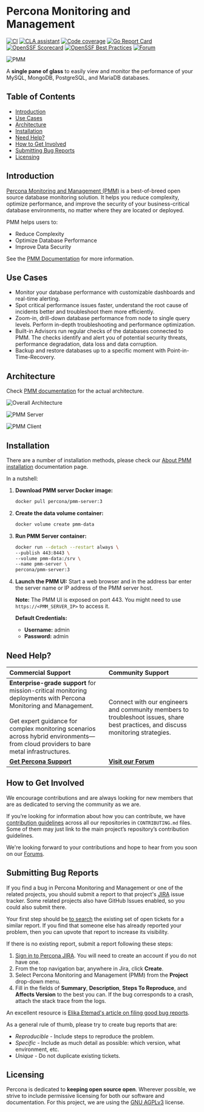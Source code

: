 # Percona Monitoring and Management

[![CI](https://github.com/percona/pmm/actions/workflows/main.yml/badge.svg)](https://github.com/percona/pmm/actions/workflows/main.yml)
[![CLA assistant](https://cla-assistant.percona.com/readme/badge/percona/pmm)](https://cla-assistant.percona.com/percona/pmm)
[![Code coverage](https://codecov.io/gh/percona/pmm/branch/main/graph/badge.svg)](https://codecov.io/gh/percona/pmm)
[![Go Report Card](https://goreportcard.com/badge/github.com/percona/pmm)](https://goreportcard.com/report/github.com/percona/pmm)
[![OpenSSF Scorecard](https://api.scorecard.dev/projects/github.com/percona/pmm/badge)](https://scorecard.dev/viewer/?uri=github.com/percona/pmm)
[![OpenSSF Best Practices](https://www.bestpractices.dev/projects/9702/badge)](https://www.bestpractices.dev/projects/9702)
[![Forum](https://img.shields.io/badge/Forum-join-brightgreen)](https://forums.percona.com/)

![PMM](img/pmm-logo.png)

A **single pane of glass** to easily view and monitor the performance of your MySQL, MongoDB, PostgreSQL, and MariaDB databases.

## Table of Contents

- [Introduction](#introduction)
- [Use Cases](#use-cases)
- [Architecture](#architecture)
- [Installation](#installation)
- [Need Help?](#need-help)
- [How to Get Involved](#how-to-get-involved)
- [Submitting Bug Reports](#submitting-bug-reports)
- [Licensing](#licensing)

## Introduction

[Percona Monitoring and Management (PMM)](https://www.percona.com/software/database-tools/percona-monitoring-and-management) is a best-of-breed open source database monitoring solution. It helps you reduce complexity, optimize performance, and improve the security of your business-critical database environments, no matter where they are located or deployed.

PMM helps users to:
* Reduce Complexity
* Optimize Database Performance
* Improve Data Security

See the [PMM Documentation](https://docs.percona.com/percona-monitoring-and-management/3/index.html) for more information.

## Use Cases

* Monitor your database performance with customizable dashboards and real-time alerting.
* Spot critical performance issues faster, understand the root cause of incidents better and troubleshoot them more efficiently.
* Zoom-in, drill-down database performance from node to single query levels. Perform in-depth troubleshooting and performance optimization.
* Built-in Advisors run regular checks of the databases connected to PMM. The checks identify and alert you of potential security threats, performance degradation, data loss and data corruption.
* Backup and restore databases up to a specific moment with Point-in-Time-Recovery.

## Architecture

Check [PMM documentation](documentation/docs/index.md) for the actual architecture.

![Overall Architecture](documentation/docs/images/C_S_Architecture.jpg "Client Server Architecture")

![PMM Server](https://docs.percona.com/percona-monitoring-and-management/images/PMM-Server-Component-Based-View.jpg 'PMM Server Architecture')

![PMM Client](documentation/docs/images/PMM-Client-Component-Based-View.jpg 'PMM Client Architecture')

## Installation

There are a number of installation methods, please check our [About PMM installation](https://docs.percona.com/percona-monitoring-and-management/3/install-pmm/index.html) documentation page.

In a nutshell:

1. **Download PMM server Docker image:**
   ```bash
   docker pull percona/pmm-server:3
   ```
2. **Create the data volume container:**
   ```bash
   docker volume create pmm-data
   ```
3. **Run PMM Server container:**
   ```bash
   docker run --detach --restart always \
   --publish 443:8443 \
   --volume pmm-data:/srv \
   --name pmm-server \
   percona/pmm-server:3
   ```
4. **Launch the PMM UI:**
   Start a web browser and in the address bar enter the server name or IP address of the PMM server host.
   
   **Note:** The PMM UI is exposed on port 443. You might need to use `https://<PMM_SERVER_IP>` to access it.

   **Default Credentials:**
   - **Username:** admin
   - **Password:** admin

## Need Help?

| **Commercial Support** | **Community Support** |
|:--|:--|
| **Enterprise-grade support** for mission-critical monitoring deployments with Percona Monitoring and Management. <br/><br/>Get expert guidance for complex monitoring scenarios across hybrid environments—from cloud providers to bare metal infrastructures. | Connect with our engineers and community members to troubleshoot issues, share best practices, and discuss monitoring strategies. |
| **[Get Percona Support](https://hubs.ly/Q02_Fs100)** | **[Visit our Forum](https://forums.percona.com/c/percona-monitoring-and-management-pmm)** |

## How to Get Involved

We encourage contributions and are always looking for new members that are as dedicated to serving the community as we are.

If you’re looking for information about how you can contribute, we have [contribution guidelines](CONTRIBUTING.md) across all our repositories in `CONTRIBUTING.md` files. Some of them may just link to the main project’s repository’s contribution guidelines.

We're looking forward to your contributions and hope to hear from you soon on our [Forums](https://forums.percona.com).

## Submitting Bug Reports

If you find a bug in Percona Monitoring and Management or one of the related projects, you should submit a report to that project's [JIRA](https://jira.percona.com) issue tracker. Some related projects also have GitHub Issues enabled, so you could also submit there.

Your first step should be [to search](https://jira.percona.com/issues/?jql=project=PMM) the existing set of open tickets for a similar report. If you find that someone else has already reported your problem, then you can upvote that report to increase its visibility.

If there is no existing report, submit a report following these steps:

1. [Sign in to Percona JIRA](https://jira.percona.com). You will need to create an account if you do not have one.
2. From the top navigation bar, anywhere in Jira, click **Create**. 
3. Select Percona Monitoring and Management (PMM) from the **Project** drop-down menu. 
4. Fill in the fields of **Summary**, **Description**, **Steps To Reproduce**, and **Affects Version** to the best you can. If the bug corresponds to a crash, attach the stack trace from the logs.

An excellent resource is [Elika Etemad's article on filing good bug reports](http://fantasai.inkedblade.net/style/talks/filing-good-bugs/).

As a general rule of thumb, please try to create bug reports that are:

- *Reproducible* - Include steps to reproduce the problem.
- *Specific* - Include as much detail as possible: which version, what environment, etc.
- *Unique* - Do not duplicate existing tickets.

## Licensing

Percona is dedicated to **keeping open source open**. Wherever possible, we strive to include permissive licensing for both our software and documentation. For this project, we are using the [GNU AGPLv3](./LICENSE) license.
